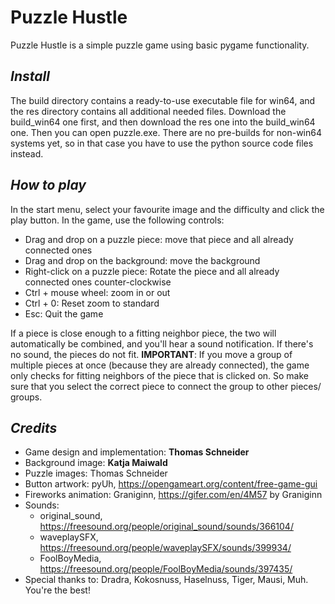 # Puzzle Hustle
Puzzle Hustle is a simple puzzle game using basic pygame functionality.

## *Install*
The build directory contains a ready-to-use executable file for win64, and the res directory contains all additional needed files. Download the build_win64 one first, and then download the res one into the build_win64 one. Then you can open puzzle.exe.
There are no pre-builds for non-win64 systems yet, so in that case you have to use the python source code files instead.

## *How to play*
In the start menu, select your favourite image and the difficulty and click the play button. In the game, use the following controls:
- Drag and drop on a puzzle piece: move that piece and all already connected ones
- Drag and drop on the background: move the background
- Right-click on a puzzle piece: Rotate the piece and all already connected ones counter-clockwise
- Ctrl + mouse wheel: zoom in or out
- Ctrl + 0: Reset zoom to standard
- Esc: Quit the game

If a piece is close enough to a fitting neighbor piece, the two will automatically be combined, and you'll hear a sound notification. If there's no sound, the pieces do not fit. 
**IMPORTANT**: If you move a group of multiple pieces at once (because they are already connected), the game only checks for fitting neighbors of the piece that is clicked on. So make sure that you select the correct piece to connect the group to other pieces/ groups.

## *Credits*
- Game design and implementation: **Thomas Schneider**
- Background image: **Katja Maiwald**
- Puzzle images: Thomas Schneider
- Button artwork: pyUh, https://opengameart.org/content/free-game-gui
- Fireworks animation: Graniginn, https://gifer.com/en/4M57 by Graniginn
- Sounds:
  - original_sound, https://freesound.org/people/original_sound/sounds/366104/
  - waveplaySFX, https://freesound.org/people/waveplaySFX/sounds/399934/
  - FoolBoyMedia, https://freesound.org/people/FoolBoyMedia/sounds/397435/
- Special thanks to: Dradra, Kokosnuss, Haselnuss, Tiger, Mausi, Muh. You're the best!
